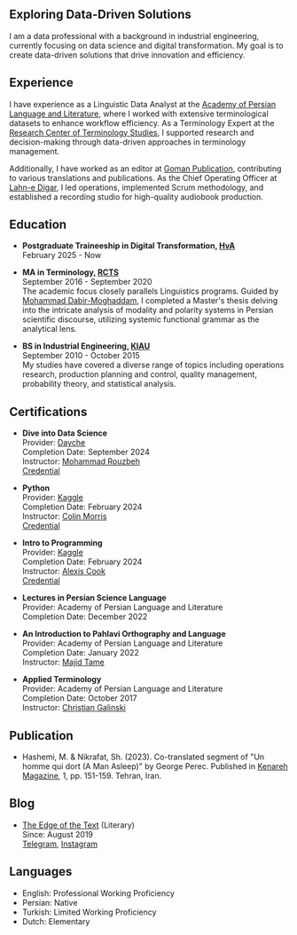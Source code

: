 ## Exploring Data-Driven Solutions

I am a data professional with a background in industrial engineering, currently focusing on data science and digital transformation. My goal is to create data-driven solutions that drive innovation and efficiency.

## Experience

I have experience as a Linguistic Data Analyst at the [Academy of Persian Language and Literature](https://apll.ir/), where I worked with extensive terminological datasets to enhance workflow efficiency. As a Terminology Expert at the [Research Center of Terminology Studies](https://apll.ir/rcts/), I supported research and decision-making through data-driven approaches in terminology management.

Additionally, I have worked as an editor at [Goman Publication](https://gomanbook.com/), contributing to various translations and publications. As the Chief Operating Officer at [Lahn-e Digar](https://www.instagram.com/lahnedigar/), I led operations, implemented Scrum methodology, and established a recording studio for high-quality audiobook production.

## Education

- **Postgraduate Traineeship in Digital Transformation, [HvA](https://www.amsterdamuas.com/)**  
  February 2025 - Now

- **MA in Terminology, [RCTS](https://apll.ir/rcts/)**  
  September 2016 - September 2020  
  The academic focus closely parallels Linguistics programs. Guided by [Mohammad Dabir-Moghaddam](https://en.wikipedia.org/wiki/Mohammad_Dabir_Moghaddam), I completed a Master's thesis delving into the intricate analysis of modality and polarity systems in Persian scientific discourse, utilizing systemic functional grammar as the analytical lens.

- **BS in Industrial Engineering, [KIAU](https://karaj.iau.ir/en)**  
  September 2010 - October 2015  
  My studies have covered a diverse range of topics including operations research, production planning and control, quality management, probability theory, and statistical analysis.

## Certifications

- **Dive into Data Science**  
  Provider: [Dayche](https://dayche.com/)  
  Completion Date: September 2024  
  Instructor: [Mohammad Rouzbeh](https://www.linkedin.com/in/mohammad-rouzbeh-01b8a378/)  
  [Credential](https://dayche.com/certification/1277E48A2-31234F3-85059/)

- **Python**  
  Provider: [Kaggle](https://www.kaggle.com)  
  Completion Date: February 2024  
  Instructor: [Colin Morris](https://www.kaggle.com/colinmorris)  
  [Credential](https://www.kaggle.com/learn/certification/mhsenhshemi/python)

- **Intro to Programming**  
  Provider: [Kaggle](https://www.kaggle.com)  
  Completion Date: February 2024  
  Instructor: [Alexis Cook](https://www.kaggle.com/alexisbcook)  
  [Credential](https://www.kaggle.com/learn/certification/mhsenhshemi/intro-to-programming)

- **Lectures in Persian Science Language**  
  Provider: Academy of Persian Language and Literature  
  Completion Date: December 2022

- **An Introduction to Pahlavi Orthography and Language**  
  Provider: Academy of Persian Language and Literature  
  Completion Date: January 2022  
  Instructor: [Majid Tame](https://apll.ir/1398/07/30/%d9%85%d8%b9%d8%a7%d9%88%d9%86-%d9%88-%d8%a7%d8%b9%d8%b6%d8%a7%db%8c-%d9%87%db%8c%d8%a6%d8%aa-%d8%b9%d9%84%d9%85%db%8c-%da%af%d8%b1%d9%88%d9%87-%d8%b2%d8%a8%d8%a7%d9%86%e2%80%8c%d9%87%d8%a7-%d9%88/)

- **Applied Terminology**  
  Provider: Academy of Persian Language and Literature  
  Completion Date: October 2017  
  Instructor: [Christian Galinski](http://www.infoterm.info/about_us/infoterm_staff.php)

## Publication

- Hashemi, M. & Nikrafat, Sh. (2023). Co-translated segment of "Un homme qui dort (A Man Asleep)" by George Perec. Published in [Kenareh Magazine](https://gomanbook.com/product/kenarehmag/), 1, pp. 151-159. Tehran, Iran.

## Blog

- [The Edge of the Text](https://edgeoftext.blogspot.com/) (Literary)  
  Since: August 2019  
  [Telegram](https://t.me/tarikja), [Instagram](https://www.instagram.com/edgeoftext)

## Languages

- English: Professional Working Proficiency
- Persian: Native
- Turkish: Limited Working Proficiency
- Dutch: Elementary